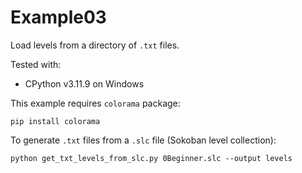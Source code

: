 # Example03

Load levels from a directory of `.txt` files.

Tested with:
- CPython v3.11.9 on Windows

This example requires `colorama` package:

```shell
pip install colorama
```

To generate `.txt` files from a `.slc` file (Sokoban level collection):

```shell
python get_txt_levels_from_slc.py 0Beginner.slc --output levels
```
